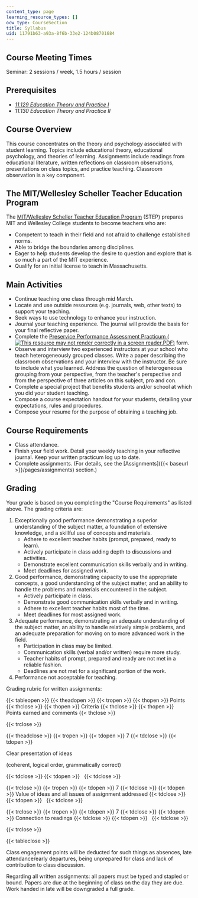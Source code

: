 ```yaml
---
content_type: page
learning_resource_types: []
ocw_type: CourseSection
title: Syllabus
uid: 11791b63-a93a-8f6b-33e2-124b08701684
---
```


Course Meeting Times
--------------------

Seminar: 2 sessions / week, 1.5 hours / session

Prerequisites
-------------

*   [_11.129 Education Theory and Practice I_](/courses/11-129-educational-theory-and-practice-i-fall-2011)
*   _11.130 Education Theory and Practice II_

Course Overview
---------------

This course concentrates on the theory and psychology associated with student learning. Topics include educational theory, educational psychology, and theories of learning. Assignments include readings from educational literature, written reflections on classroom observations, presentations on class topics, and practice teaching. Classroom observation is a key component.

The MIT/Wellesley Scheller Teacher Education Program
----------------------------------------------------

The [MIT/Wellesley Scheller Teacher Education Program](http://education.mit.edu/classes/overview) (STEP) prepares MIT and Wellesley College students to become teachers who are:

*   Competent to teach in their field and not afraid to challenge established norms.
*   Able to bridge the boundaries among disciplines.
*   Eager to help students develop the desire to question and explore that is so much a part of the MIT experience.
*   Qualify for an initial license to teach in Massachusetts.

Main Activities
---------------

*   Continue teaching one class through mid March.
*   Locate and use outside resources (e.g. journals, web, other texts) to support your teaching.
*   Seek ways to use technology to enhance your instruction.
*   Journal your teaching experience. The journal will provide the basis for your final reflective paper.
*   Complete the [Preservice Performance Assessment Practicum (![This resource may not render correctly in a screen reader.](/images/inacessible.gif)PDF)](http://www.doe.mass.edu/edprep/ppa_form.pdf) form.
*   Observe and interview two experienced instructors at your school who teach heterogeneously grouped classes. Write a paper describing the classroom observations and your interview with the instructor. Be sure to include what you learned. Address the question of heterogeneous grouping from your perspective, from the teacher's perspective and from the perspective of three articles on this subject, pro and con.
*   Complete a special project that benefits students and/or school at which you did your student teaching.
*   Compose a course expectation handout for your students, detailing your expectations, rules and procedures.
*   Compose your resume for the purpose of obtaining a teaching job.

Course Requirements
-------------------

*   Class attendance.
*   Finish your field work. Detail your weekly teaching in your reflective journal. Keep your written practicum log up to date.
*   Complete assignments. (For details, see the [Assignments]({{< baseurl >}}/pages/assignments) section.)

Grading
-------

Your grade is based on you completing the "Course Requirements" as listed above. The grading criteria are:

1.  Exceptionally good performance demonstrating a superior understanding of the subject matter, a foundation of extensive knowledge, and a skillful use of concepts and materials.
    *   Adhere to excellent teacher habits (prompt, prepared, ready to learn).
    *   Actively participate in class adding depth to discussions and activities.
    *   Demonstrate excellent communication skills verbally and in writing.
    *   Meet deadlines for assigned work.
2.  Good performance, demonstrating capacity to use the appropriate concepts, a good understanding of the subject matter, and an ability to handle the problems and materials encountered in the subject.
    *   Actively participate in class.
    *   Demonstrate good communication skills verbally and in writing.
    *   Adhere to excellent teacher habits most of the time.
    *   Meet deadlines for most assigned work.
3.  Adequate performance, demonstrating an adequate understanding of the subject matter, an ability to handle relatively simple problems, and an adequate preparation for moving on to more advanced work in the field.
    *   Participation in class may be limited.
    *   Communication skills (verbal and/or written) require more study.
    *   Teacher habits of prompt, prepared and ready are not met in a reliable fashion.
    *   Deadlines are not met for a significant portion of the work.
4.  Performance not acceptable for teaching.

Grading rubric for written assignments:

{{< tableopen >}}
{{< theadopen >}}
{{< tropen >}}
{{< thopen >}}
Points
{{< thclose >}}
{{< thopen >}}
Criteria
{{< thclose >}}
{{< thopen >}}
Points earned and comments
{{< thclose >}}

{{< trclose >}}

{{< theadclose >}}
{{< tropen >}}
{{< tdopen >}}
7
{{< tdclose >}}
{{< tdopen >}}


Clear presentation of ideas

(coherent, logical order, grammatically correct)


{{< tdclose >}}
{{< tdopen >}}
 
{{< tdclose >}}

{{< trclose >}}
{{< tropen >}}
{{< tdopen >}}
7
{{< tdclose >}}
{{< tdopen >}}
Value of ideas and all issues of assignment addressed
{{< tdclose >}}
{{< tdopen >}}
 
{{< tdclose >}}

{{< trclose >}}
{{< tropen >}}
{{< tdopen >}}
7
{{< tdclose >}}
{{< tdopen >}}
Connection to readings
{{< tdclose >}}
{{< tdopen >}}
 
{{< tdclose >}}

{{< trclose >}}

{{< tableclose >}}

Class engagement points will be deducted for such things as absences, late attendance/early departures, being unprepared for class and lack of contribution to class discussion.

Regarding all written assignments: all papers must be typed and stapled or bound. Papers are due at the beginning of class on the day they are due. Work handed in late will be downgraded a full grade.